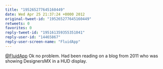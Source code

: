 ```yaml
---
title: "195265277645160449"
date: Wed Apr 25 21:37:24 +0000 2012
original-tweet-id: "195265277645160449"
retweets: 0
favorites: 0
reply-tweet-id: "195161359355351041"
reply-user-id: "14465867"
reply-user-screen-name: "FluidApp"
---
```

<a href="https://twitter.com/FluidApp">@FluidApp</a> Ok no problem. Had been reading on a blog from 2011 who was showing DesignersMX in a HUD display.

